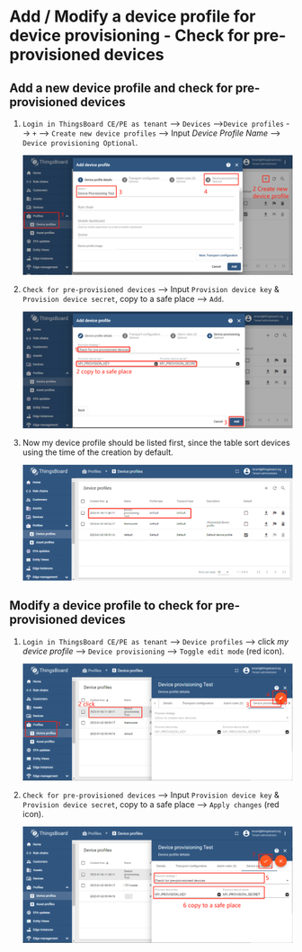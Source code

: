 # Add / Modify a device profile for device provisioning - Check for pre-provisioned devices

## Add a new device profile and check for pre-provisioned devices

1. `Login in ThingsBoard CE/PE as tenant` --> `Devices` -->`Device profiles` --> `+`  --> `Create new device profiles` --> Input *Device Profile Name* --> `Device provisioning Optional`.

    ![image](images/add-or-modify-device-profile-for-device-provisioning-using-pre-provisioned-devices/add-device-profile-1.png)

1. `Check for pre-provisioned devices` --> Input `Provision device key` & `Provision device secret`, copy to a safe place --> `Add`.

    ![image](images/add-or-modify-device-profile-for-device-provisioning-using-pre-provisioned-devices/add-device-profile-2.png)

1. Now my device profile should be listed first, since the table sort devices using the time of the creation by default.

    ![image](images/add-or-modify-device-profile-for-device-provisioning-using-pre-provisioned-devices/add-device-profile-3.png)


## Modify a device profile to check for pre-provisioned devices

1. `Login in ThingsBoard CE/PE as tenant` --> `Device profiles` --> click *my device profile*  --> `Device provisioning` --> `Toggle edit mode` (red icon).

    ![image](images/add-or-modify-device-profile-for-device-provisioning-using-pre-provisioned-devices/modify-device-profile-1.png)

1. `Check for pre-provisioned devices` --> Input `Provision device key` & `Provision device secret`, copy to a safe place --> `Apply changes` (red icon).

    ![image](images/add-or-modify-device-profile-for-device-provisioning-using-pre-provisioned-devices/modify-device-profile-2.png)
